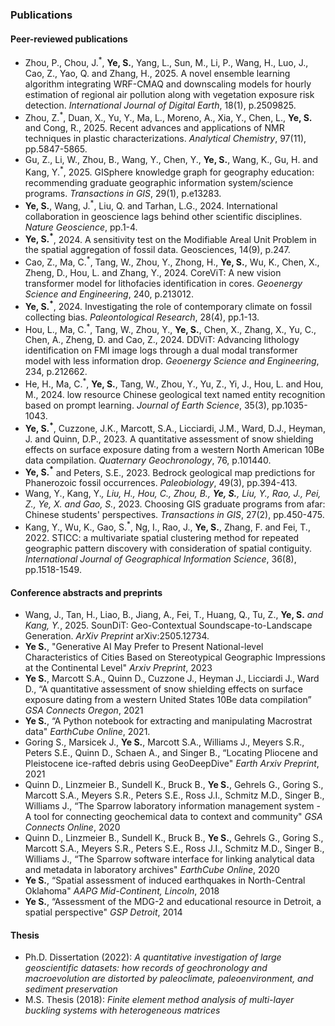 ### Publications

#### Peer-reviewed publications
- Zhou, P., Chou, J.<sup>*</sup>, **Ye, S.**, Yang, L., Sun, M., Li, P., Wang, H., Luo, J., Cao, Z., Yao, Q. and Zhang, H., 2025. A novel ensemble learning algorithm integrating WRF-CMAQ and downscaling models for hourly estimation of regional air pollution along with vegetation exposure risk detection. _International Journal of Digital Earth_, 18(1), p.2509825.
- Zhou, Z.<sup>*</sup>, Duan, X., Yu, Y., Ma, L., Moreno, A., Xia, Y., Chen, L., **Ye, S.** and Cong, R., 2025. Recent advances and applications of NMR techniques in plastic characterizations. _Analytical Chemistry_, 97(11), pp.5847-5865.
- Gu, Z., Li, W., Zhou, B., Wang, Y., Chen, Y., **Ye, S.**, Wang, K., Gu, H. and Kang, Y.<sup>*</sup>, 2025. GISphere knowledge graph for geography education: recommending graduate geographic information system/science programs. _Transactions in GIS_, 29(1), p.e13283.
- **Ye, S.**, Wang, J.<sup>*</sup>, Liu, Q. and Tarhan, L.G., 2024. International collaboration in geoscience lags behind other scientific disciplines. _Nature Geoscience_, pp.1-4.
- **Ye, S.<sup>*</sup>**, 2024. A sensitivity test on the Modifiable Areal Unit Problem in the spatial aggregation of fossil data. Geosciences, 14(9), p.247.
- Cao, Z., Ma, C.<sup>*</sup>, Tang, W., Zhou, Y., Zhong, H., **Ye, S.**, Wu, K., Chen, X., Zheng, D., Hou, L. and Zhang, Y., 2024. CoreViT: A new vision transformer model for lithofacies identification in cores. _Geoenergy Science and Engineering_, 240, p.213012.
- **Ye, S.<sup>*</sup>**, 2024. Investigating the role of contemporary climate on fossil collecting bias. _Paleontological Research_, 28(4), pp.1-13.
- Hou, L., Ma, C.<sup>*</sup>, Tang, W., Zhou, Y., **Ye, S.**, Chen, X., Zhang, X., Yu, C., Chen, A., Zheng, D. and Cao, Z., 2024. DDViT: Advancing lithology identification on FMI image logs through a dual modal transformer model with less information drop. _Geoenergy Science and Engineering_, 234, p.212662.
- He, H., Ma, C.<sup>*</sup>, **Ye, S.**, Tang, W., Zhou, Y., Yu, Z., Yi, J., Hou, L. and Hou, M., 2024. low resource Chinese geological text named entity recognition based on prompt learning. _Journal of Earth Science_, 35(3), pp.1035-1043.
- **Ye, S.<sup>*</sup>**, Cuzzone, J.K., Marcott, S.A., Licciardi, J.M., Ward, D.J., Heyman, J. and Quinn, D.P., 2023. A quantitative assessment of snow shielding effects on surface exposure dating from a western North American 10Be data compilation. _Quaternary Geochronology_, 76, p.101440.
- **Ye, S.<sup>*</sup>** and Peters, S.E., 2023. Bedrock geological map predictions for Phanerozoic fossil occurrences. _Paleobiology_, 49(3), pp.394-413.
- Wang, Y., Kang, Y.<sup>*</sup>, Liu, H., Hou, C., Zhou, B., **Ye, S.**, Liu, Y., Rao, J., Pei, Z., Ye, X. and Gao, S.<sup>*</sup>, 2023. Choosing GIS graduate programs from afar: Chinese students' perspectives. _Transactions in GIS_, 27(2), pp.450-475.
- Kang, Y., Wu, K., Gao, S.<sup>*</sup>, Ng, I., Rao, J., **Ye, S.**, Zhang, F. and Fei, T., 2022. STICC: a multivariate spatial clustering method for repeated geographic pattern discovery with consideration of spatial contiguity. _International Journal of Geographical Information Science_, 36(8), pp.1518-1549.

#### Conference abstracts and preprints
- Wang, J., Tan, H., Liao, B., Jiang, A., Fei, T., Huang, Q., Tu, Z., **Ye, S.**<sup>*</sup> and Kang, Y.<sup>*</sup>, 2025. SounDiT: Geo-Contextual Soundscape-to-Landscape Generation. _ArXiv Preprint_ arXiv:2505.12734.
- **Ye S.**, "Generative AI May Prefer to Present National-level Characteristics of Cities Based on Stereotypical Geographic Impressions at the Continental Level" _Arxiv Preprint_, 2023
- **Ye S.**, Marcott S.A., Quinn D., Cuzzone J., Heyman J., Licciardi J., Ward D., “A quantitative assessment of snow shielding effects on surface exposure dating from a western United States 10Be data compilation” _GSA Connects Oregon_, 2021
- **Ye S.**, “A Python notebook for extracting and manipulating Macrostrat data" _EarthCube Online_, 2021.
- Goring S., Marsicek J., **Ye S.**, Marcott S.A., Williams J., Meyers S.R., Peters S.E., Quinn D., Schaen A., and Singer B., “Locating Pliocene and Pleistocene ice-rafted debris using GeoDeepDive" _Earth Arxiv Preprint_, 2021
- Quinn D., Linzmeier B., Sundell K., Bruck B., **Ye S.**, Gehrels G., Goring S., Marcott S.A., Meyers S.R., Peters S.E., Ross J.I., Schmitz M.D., Singer B., Williams J., “The Sparrow laboratory information management system - A tool for connecting geochemical data to context and community" _GSA Connects Online_, 2020
- Quinn D., Linzmeier B., Sundell K., Bruck B., **Ye S.**, Gehrels G., Goring S., Marcott S.A., Meyers S.R., Peters S.E., Ross J.I., Schmitz M.D., Singer B., Williams J., “The Sparrow software interface for linking analytical data and metadata in laboratory archives" _EarthCube Online_, 2020
- **Ye S.**, “Spatial assessment of induced earthquakes in North-Central Oklahoma" _AAPG Mid-Continent, Lincoln_, 2018
- **Ye S.**, “Assessment of the MDG-2 and educational resource in Detroit, a spatial perspective" _GSP Detroit_, 2014

#### Thesis

-   Ph.D. Dissertation (2022): *A quantitative investigation of large geoscientific datasets: how records of geochronology and macroevolution are distorted by paleoclimate, paleoenvironment, and sediment preservation*
-   M.S. Thesis (2018): *Finite element method analysis of multi-layer buckling systems with heterogeneous matrices*
